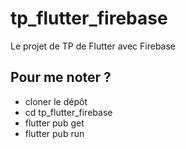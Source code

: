 # tp_flutter_firebase

Le projet de TP de Flutter avec Firebase

## Pour me noter ?

- cloner le dépôt
- cd tp_flutter_firebase
- flutter pub get
- flutter pub run
